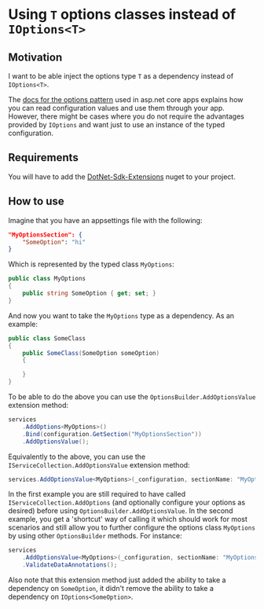﻿# Using `T` options classes instead of `IOptions<T>`

## Motivation

I want to be able inject the options type `T` as a dependency instead of `IOptions<T>`. 

The [docs for the options pattern](https://docs.microsoft.com/en-us/aspnet/core/fundamentals/configuration/options) used in asp.net core apps explains how you can read configuration values and use them through your app. However, there might be cases where you do not require the advantages provided by `IOptions` and want just to use an instance of the typed configuration.

## Requirements

You will have to add the [DotNet-Sdk-Extensions](https://www.nuget.org/packages/DotNet-Sdk-Extensions) nuget to your project.

## How to use

Imagine that you have an appsettings file with the following:

```json
"MyOptionsSection": {
    "SomeOption": "hi"
}
```

Which is represented by the typed class `MyOptions`:

```csharp
public class MyOptions
{
    public string SomeOption { get; set; }
}
```

And now you want to take the `MyOptions` type as a dependency. As an example:

```csharp
public class SomeClass
{
    public SomeClass(SomeOption someOption)
    {

    }
}
```

To be able to do the above you can use the `OptionsBuilder.AddOptionsValue` extension method:

```csharp
services
    .AddOptions<MyOptions>()
    .Bind(configuration.GetSection("MyOptionsSection"))
    .AddOptionsValue();
```

Equivalently to the above, you can use the `IServiceCollection.AddOptionsValue` extension method:

```csharp
services.AddOptionsValue<MyOptions>(_configuration, sectionName: "MyOptionsSection");
```

In the first example you are still required to have called `IServiceCollection.AddOptions` (and optionally configure your options as desired) before using `OptionsBuilder.AddOptionsValue`. In the second example, you get a 'shortcut' way of calling it which should work for most scenarios and still allow you to further configure the options class `MyOptions` by using other `OptionsBuilder` methods. For instance:

```csharp
services
    .AddOptionsValue<MyOptions>(_configuration, sectionName: "MyOptionsSection")
    .ValidateDataAnnotations();
```

Also note that this extension method just added the ability to take a dependency on `SomeOption`, it didn't remove the ability to take a dependency on `IOptions<SomeOption>`.
